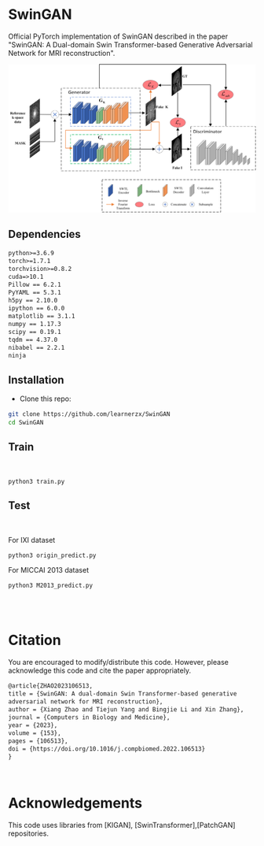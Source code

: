 # SwinGAN

Official PyTorch implementation of SwinGAN described in the paper "SwinGAN: A Dual-domain Swin Transformer-based Generative Adversarial Network for MRI reconstruction".

<div align="center">
<img src="./asserts/framework.png" width="800px">
</div>

## Dependencies

```
python>=3.6.9
torch>=1.7.1
torchvision>=0.8.2
cuda=>10.1
Pillow == 6.2.1
PyYAML == 5.3.1
h5py == 2.10.0
ipython == 6.0.0
matplotlib == 3.1.1
numpy == 1.17.3
scipy == 0.19.1
tqdm == 4.37.0
nibabel == 2.2.1
ninja
```

## Installation
- Clone this repo:
```bash
git clone https://github.com/learnerzx/SwinGAN
cd SwinGAN
```

## Train

<br />

```
python3 train.py 

```


## Test

<br />

For IXI dataset
```
python3 origin_predict.py
```
For MICCAI 2013 dataset
```
python3 M2013_predict.py
```

<br />
<br />


# Citation
You are encouraged to modify/distribute this code. However, please acknowledge this code and cite the paper appropriately.
```
@article{ZHAO2023106513,
title = {SwinGAN: A dual-domain Swin Transformer-based generative adversarial network for MRI reconstruction},
author = {Xiang Zhao and Tiejun Yang and Bingjie Li and Xin Zhang},
journal = {Computers in Biology and Medicine},
year = {2023},
volume = {153},
pages = {106513},
doi = {https://doi.org/10.1016/j.compbiomed.2022.106513}
}
```

<br />

# Acknowledgements

This code uses libraries from [KIGAN], [SwinTransformer],[PatchGAN] repositories.
